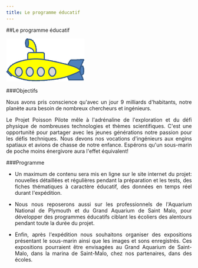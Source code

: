```yaml
---
title: Le programme éducatif
---
```


<div style="text-align: justify;">
<div class="row">
<div class="span8">

##Le programme éducatif

</div>

<div class="span4">

![ ](img/kidsub.gif)

</div>
</div>

###Objectifs

Nous avons pris conscience qu\'avec un jour 9 milliards d\'habitants, 
notre planète aura besoin de nombreux chercheurs et ingénieurs.

Le Projet Poisson Pilote mêle à l\'adrénaline de l\'exploration et du défi physique 
de nombreuses technologies et thèmes scientifiques. 
C\'est une opportunité pour partager avec les jeunes générations notre passion pour les défis techniques. 
Nous devons nos vocations d\'ingénieurs aux engins spatiaux et avions de chasse de notre enfance. 
Espérons qu\'un sous-marin de poche moins énergivore aura l\'effet équivalent!

###Programme

- Un maximum de contenu sera mis en ligne sur le site internet du projet: 
nouvelles détaillées et régulières pendant la préparation et les tests, 
des fiches thématiques à caractère éducatif, des données en temps réel durant l\'expédition.

- Nous nous reposerons aussi sur les professionnels de l\'Aquarium National de Plymouth 
et du Grand Aquarium de Saint Malo, pour développer des programmes éducatifs 
ciblant les écoliers des alentours pendant toute la durée du projet.

- Enfin, après l\'expédition nous souhaitons organiser des expositions 
présentant le sous-marin ainsi que les images et sons enregistrés. 
Ces expositions pourraient être envisagées au Grand Aquarium de Saint-Malo, 
dans la marina de Saint-Malo, chez nos partenaires, dans des écoles.

</div>